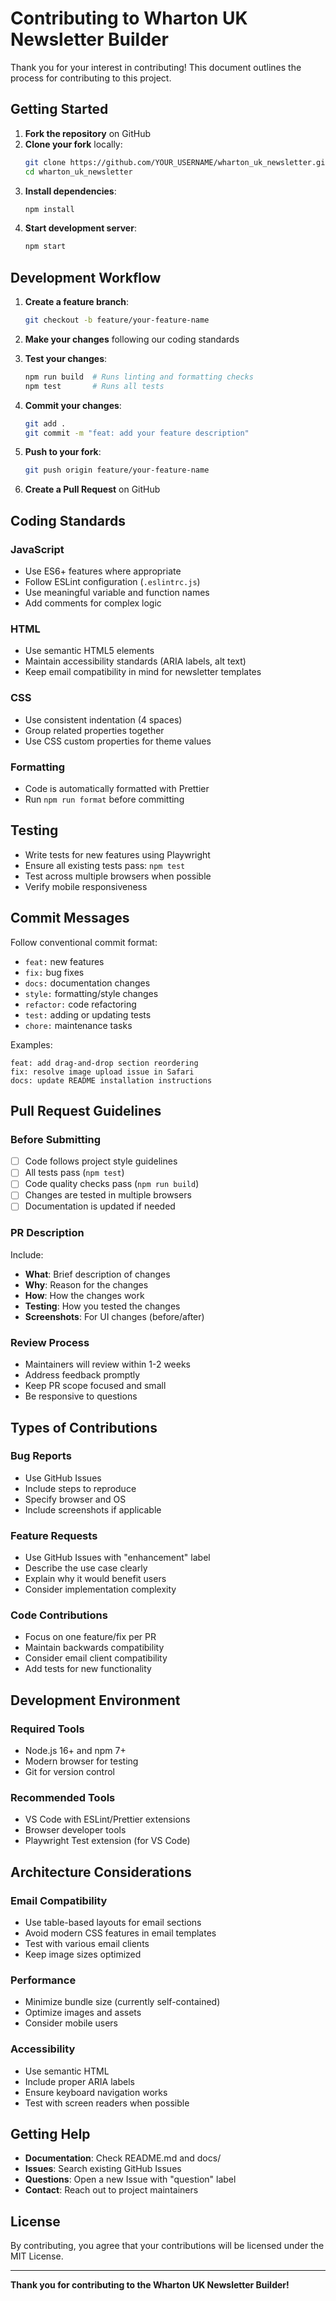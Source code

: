 # Contributing to Wharton UK Newsletter Builder

Thank you for your interest in contributing! This document outlines the process for contributing to this project.

## Getting Started

1. **Fork the repository** on GitHub
2. **Clone your fork** locally:
   ```bash
   git clone https://github.com/YOUR_USERNAME/wharton_uk_newsletter.git
   cd wharton_uk_newsletter
   ```
3. **Install dependencies**:
   ```bash
   npm install
   ```
4. **Start development server**:
   ```bash
   npm start
   ```

## Development Workflow

1. **Create a feature branch**:
   ```bash
   git checkout -b feature/your-feature-name
   ```

2. **Make your changes** following our coding standards

3. **Test your changes**:
   ```bash
   npm run build  # Runs linting and formatting checks
   npm test       # Runs all tests
   ```

4. **Commit your changes**:
   ```bash
   git add .
   git commit -m "feat: add your feature description"
   ```

5. **Push to your fork**:
   ```bash
   git push origin feature/your-feature-name
   ```

6. **Create a Pull Request** on GitHub

## Coding Standards

### JavaScript
- Use ES6+ features where appropriate
- Follow ESLint configuration (`.eslintrc.js`)
- Use meaningful variable and function names
- Add comments for complex logic

### HTML
- Use semantic HTML5 elements
- Maintain accessibility standards (ARIA labels, alt text)
- Keep email compatibility in mind for newsletter templates

### CSS
- Use consistent indentation (4 spaces)
- Group related properties together
- Use CSS custom properties for theme values

### Formatting
- Code is automatically formatted with Prettier
- Run `npm run format` before committing

## Testing

- Write tests for new features using Playwright
- Ensure all existing tests pass: `npm test`
- Test across multiple browsers when possible
- Verify mobile responsiveness

## Commit Messages

Follow conventional commit format:
- `feat:` new features
- `fix:` bug fixes
- `docs:` documentation changes
- `style:` formatting/style changes
- `refactor:` code refactoring
- `test:` adding or updating tests
- `chore:` maintenance tasks

Examples:
```
feat: add drag-and-drop section reordering
fix: resolve image upload issue in Safari
docs: update README installation instructions
```

## Pull Request Guidelines

### Before Submitting
- [ ] Code follows project style guidelines
- [ ] All tests pass (`npm test`)
- [ ] Code quality checks pass (`npm run build`)
- [ ] Changes are tested in multiple browsers
- [ ] Documentation is updated if needed

### PR Description
Include:
- **What**: Brief description of changes
- **Why**: Reason for the changes
- **How**: How the changes work
- **Testing**: How you tested the changes
- **Screenshots**: For UI changes (before/after)

### Review Process
- Maintainers will review within 1-2 weeks
- Address feedback promptly
- Keep PR scope focused and small
- Be responsive to questions

## Types of Contributions

### Bug Reports
- Use GitHub Issues
- Include steps to reproduce
- Specify browser and OS
- Include screenshots if applicable

### Feature Requests
- Use GitHub Issues with "enhancement" label
- Describe the use case clearly
- Explain why it would benefit users
- Consider implementation complexity

### Code Contributions
- Focus on one feature/fix per PR
- Maintain backwards compatibility
- Consider email client compatibility
- Add tests for new functionality

## Development Environment

### Required Tools
- Node.js 16+ and npm 7+
- Modern browser for testing
- Git for version control

### Recommended Tools
- VS Code with ESLint/Prettier extensions
- Browser developer tools
- Playwright Test extension (for VS Code)

## Architecture Considerations

### Email Compatibility
- Use table-based layouts for email sections
- Avoid modern CSS features in email templates
- Test with various email clients
- Keep image sizes optimized

### Performance
- Minimize bundle size (currently self-contained)
- Optimize images and assets
- Consider mobile users

### Accessibility
- Use semantic HTML
- Include proper ARIA labels
- Ensure keyboard navigation works
- Test with screen readers when possible

## Getting Help

- **Documentation**: Check README.md and docs/
- **Issues**: Search existing GitHub Issues
- **Questions**: Open a new Issue with "question" label
- **Contact**: Reach out to project maintainers

## License

By contributing, you agree that your contributions will be licensed under the MIT License.

---

**Thank you for contributing to the Wharton UK Newsletter Builder!**
